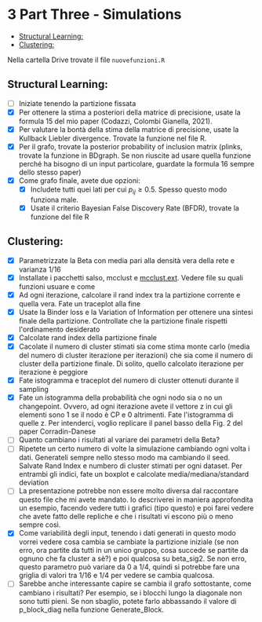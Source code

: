 <!-- omit from toc -->
# 3 Part Three - Simulations

- [Structural Learning:](#structural-learning)
- [Clustering:](#clustering)

Nella cartella Drive trovate il file `nuovefunzioni.R`

## Structural Learning:

- [ ] Iniziate tenendo la partizione fissata
- [x] Per ottenere la stima a posteriori della matrice di precisione, usate la formula 15 del mio paper (Codazzi, Colombi Gianella, 2021).
- [x] Per valutare la bontà della stima della matrice di precisione, usate la Kullback Liebler divergence. Trovate la funzione nel file R.
- [x] Per il grafo, trovate la posterior probability of inclusion matrix (plinks, trovate la funzione in BDgraph. Se non riuscite ad usare quella funzione perché ha bisogno di un input particolare, guardate la formula 16 sempre dello stesso paper)
- [x] Come grafo finale, avete due opzioni:
    - [x] Includete tutti quei lati per cui $p_{ij}\geq 0.5$. Spesso questo modo funziona male.
    - [x] Usate il criterio Bayesian False Discovery Rate (BFDR), trovate la funzione del file R

## Clustering:

- [x] Parametrizzate la Beta con media pari alla densità vera della rete e varianza $1/16$
- [x] Installate i pacchetti salso, mcclust e [mcclust.ext](https://github.com/sarawade/mcclust.ext). Vedere file su quali funzioni usuare e come
- [x] Ad ogni iterazione, calcolare il rand index tra la partizione corrente e quella vera. Fate un traceplot alla fine
- [x] Usate la Binder loss e la Variation of Information per ottenere una sintesi finale della partizione. Controllate che la partizione finale rispetti l'ordinamento desiderato
- [x] Calcolate rand index della partizione finale
- [x] Cacolate il numero di cluster stimati sia come stima monte carlo (media del numero di cluster iterazione per iterazioni) che sia come il numero di cluster della partizione finale. Di solito, quello calcolato iterazione per iterazione è peggiore
- [x] Fate istogramma e traceplot del numero di cluster ottenuti durante il sampling
- [x] Fate un istogramma della probabilità che ogni nodo sia o no un changepoint. Ovvero, ad ogni iterazione avete il vettore z in cui gli elementi sono 1 se il nodo è CP e 0 altrimenti. Fate l'istogramma di quelle z. Per intenderci, voglio replicare il panel basso della Fig. 2 del paper Corradin-Danese
- [ ] Quanto cambiano i risultati al variare dei parametri della Beta?
- [ ] Ripetete un certo numero di volte la simulazione cambiando ogni volta i dati. Generateli sempre nello stesso modo ma cambiando il seed. Salvate Rand Index e numbero di cluster stimati per ogni dataset. Per entrambi gli indici, fate un boxplot e calcolate media/mediana/standard deviation
- [ ] La presentazione potrebbe non essere molto diversa dal raccontare questo file che mi avete mandato. Io descriverei in maniera approfondita un esempio, facendo vedere tutti i grafici (tipo questo) e poi farei vedere che avete fatto delle repliche e che i risultati vi escono più o meno sempre così.
- [x] Come variabilità degli input, tenendo i dati generati in questo modo vorrei vedere cosa cambia se cambiate la partizione iniziale (se non erro, ora partite da tutti in un unico gruppo, cosa succede se partite da ognuno che fa cluster a sè?) e poi qualcosa su beta_sig2. Se non erro, questo parametro può variare da 0 a 1/4, quindi si potrebbe fare una griglia di valori tra 1/16 e 1/4 per vedere se cambia qualcosa.
- [ ] Sarebbe anche interessante capire se cambia il grafo sottostante, come cambiano i risultati? Per esempio, se i blocchi lungo la diagonale non sono tutti pieni. Se non sbaglio, potete farlo abbassando il valore di p_block_diag nella funzione Generate_Block.
